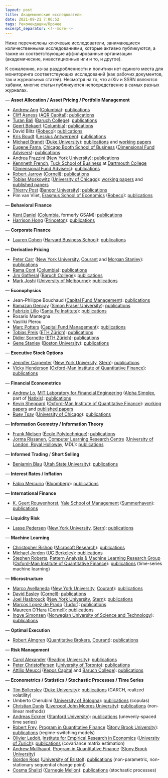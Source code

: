 ```yaml
---
layout: post
title: Академические исследователи
date: 2021-09-21 7:06:52
tags: Рекомендации/Прочее
excerpt_separator: <!--more-->
---
```


Ниже перечислены ключевые исследователи, занимающиеся количественными исследованиями, которые активно публикуются,
а также их соответствующие аффилированные организации (академические, инвестиционные или и то, и другое).
<!--more-->

К сожалению, из-за раздробленности и политики нет единого места для мониторинга соответствующих исследований
(как рабочих документов, так и журнальных статей). Несмотря на то, что arXiv и SSRN являются хабами, многие статьи публикуются непосредственно в самых разных журналах.


— **Asset Allocation / Asset Pricing / Portfolio Management** 

*   [Andrew Ang](http://www.columbia.edu/~aa610/) ([Columbia](http://www.cfm.fr)): [publications](http://papers.ssrn.com/sol3/cf_dev/AbsByAuth.cfm?per_id=94010)
*   [Cliff Asness](http://www.aqrcapital.com/cliff.htm) ([AQR Capital](http://aqr.com/)): [publications](http://papers.ssrn.com/sol3/cf_dev/AbsByAuth.cfm?per_id=77768)
*   [Turan Bali](http://faculty.baruch.cuny.edu/tbali/) ([Baruch College](http://www.baruch.cuny.edu/)): [publications](http://papers.ssrn.com/sol3/cf_dev/AbsByAuth.cfm?per_id=235620)
*   [Geert Bekaert](http://www0.gsb.columbia.edu/faculty/gbekaert/) ([Columbia](http://www.cfm.fr)): [publications](http://www0.gsb.columbia.edu/faculty/gbekaert/research.html)
*   David Blitz ([Robeco](http://www.robeco.com)): [publications](http://papers.ssrn.com/sol3/cf_dev/AbsByAuth.cfm?per_id=113731)
*   [Kris Boudt](http://www.econ.kuleuven.be/public/n06054/) ([Lessius Antwerpen](http://www.lessius.eu/english/)): [publications](http://www.econ.kuleuven.be/public/n06054/)
*   [Michael Brandt](http://www.duke.edu/~mbrandt/) ([Duke University](http://www.duke.edu)): [publications](http://www.duke.edu/~mbrandt/publications.html) and [working papers](http://www.duke.edu/~mbrandt/working.html)
*   [Eugene Fama](http://www.chicagobooth.edu/faculty/bio.aspx?person_id=12824813568), [Chicago Booth School of Business](http://www.chicagobooth.edu) ([Dimensional Fund Advisers](http://www.dfaus.com/)): [publications](http://papers.ssrn.com/sol3/cf_dev/AbsByAuth.cfm?per_id=998)
*   [Andrea Frazzini](http://www.econ.yale.edu/~af227/) ([New York University](http://www.stern.nyu.edu/)): [publications](http://www.econ.yale.edu/~af227/)
*   [Kennneth French](http://mba.tuck.dartmouth.edu/pages/faculty/ken.french/index.html), [Tuck School of Business](http://www.tuck.dartmouth.edu/) at [Dartmouth College](http://www.dartmouth.edu/) ([Dimensional Fund Advisers](http://www.dfaus.com/)): [publications](http://papers.ssrn.com/sol3/cf_dev/AbsByAuth.cfm?per_id=1455)
*   [Robert Jarrow](http://www.johnson.cornell.edu/Faculty-And-Research/Profile.aspx?id=raj15) ([Cornell](http://www.johnson.cornell.edu)): [publications](http://www.johnson.cornell.edu/Faculty-And-Research/Profile.aspx?id=raj15)
*   [Tobias Moskowitz](http://faculty.chicagobooth.edu/tobias.moskowitz/index.html) ([University of Chicago](http://www.chicagobooth.edu)): [working papers](http://faculty.chicagobooth.edu/tobias.moskowitz/research/papers.html) and [published papers](http://faculty.chicagobooth.edu/tobias.moskowitz/research/index.html)
*   [Thierry Post](http://www.bangor.ac.uk/business/staff/theirry_post.php.en) ([Bangor University](http://www.bangor.ac.uk/)): [publications](http://www.bangor.ac.uk/business/staff/theirry_post.php.en)
*   Pim van Vliet, [Erasmus School of Economics](http://www.eur.nl/ese) ([Robeco](http://www.robeco.com)): [publications](http://papers.ssrn.com/sol3/cf_dev/AbsByAuth.cfm?per_id=296465)

— **Behavioral Finance** 

*   [Kent Daniel](http://www.columbia.edu/~kd2371/) ([Columbia](http://www.cfm.fr), formerly GSAM): [publications](http://www.columbia.edu/~kd2371/#Publications)
*   [Harrison Hong](http://www.princeton.edu/~hhong/) ([Princeton](http://www.princeton.edu)): [publications](http://www.princeton.edu/~hhong/)

— **Corporate Finance**

*   [Lauren Cohen](http://www.people.hbs.edu/lcohen) ([Harvard Business School](http://www.hbs.edu)): [publications](http://www.people.hbs.edu/lcohen)

— **Derivative Pricing**

*   [Peter Carr](http://math.nyu.edu/research/carrp/) ([New York University](http://www.stern.nyu.edu/), [Courant](http://www.cims.nyu.edu/) and [Morgan Stanley](http://www.morganstanley.com/)): [publications](http://math.nyu.edu/research/carrp/research.html)
*   [Rama Cont](http://www.ieor.columbia.edu/fac-bios/cont/faculty.html) ([Columbia](http://www.cfm.fr)): [publications](http://papers.ssrn.com/sol3/cf_dev/AbsByAuth.cfm?per_id=1114)
*   [Jim Gatheral](http://faculty.baruch.cuny.edu/jgatheral/) ([Baruch College](http://www.baruch.cuny.edu/)): [publications](http://faculty.baruch.cuny.edu/jgatheral/)
*   [Mark Joshi](http://www.markjoshi.com/) ([University of Melbourne](http://www.unimelb.edu.au/)): [publications](http://www.markjoshi.com/downloads/index.htm)

— **Econophysics**

*   Jean-Philippe Bouchaud ([Capital Fund Management](http://www.cfm.fr)): [publications](http://www.cfm.fr/us/publications.php)
*   [Ramazan Gençay](http://www.sfu.ca/~rgencay/) ([Simon Fraser University](http://www.sfu.ca/)): [publications](http://www.sfu.ca/~rgencay/jarticles.html)
*   [Fabrizio Lillo](http://www.santafe.edu/about/people/profile/Fabrizio%20Lillo) ([Santa Fe Institute](http://www.santafe.edu)): [publications](http://www.informatik.uni-trier.de/~ley/db/indices/a-tree/l/Lillo:Fabrizio.html)
*   Rosario Mantegna
*   Vasiliki Plerou
*   [Marc Potters](http://ideas.repec.org/e/ppo42.html) ([Capital Fund Management](http://www.cfm.fr)): [publications](http://www.cfm.fr/us/publications.php)
*   [Tobias Preis](http://www.tobiaspreis.de) ([ETH Zürich](http://www.soms.ethz.ch)): [publications](http://www.tobiaspreis.de/econophysics.html)
*   [Didier Sornette](http://www.er.ethz.ch/people/sornette) ([ETH Zürich](http://www.er.ethz.ch)): [publications](http://www.er.ethz.ch/publications)
*   [Gene Stanley](http://polymer.bu.edu/hes) ([Boston University](http://www.bu.edu/)): [publications](http://polymer.bu.edu/~hes/econophysics)

— **Executive Stock Options**

*   [Jennifer Carpenter](http://people.stern.nyu.edu/jcarpen0/) ([New York University](http://www.stern.nyu.edu/), [Stern](http://www.stern.nyu.edu/)): [publications](http://people.stern.nyu.edu/jcarpen0/main.htm#research)
*   [Vicky Henderson](http://www.oxford-man.ox.ac.uk/people/members_henderson.html) ([Oxford-Man Institute of Quantitative Finance](http://www.oxford-man.ox.ac.uk/index.html)<a>):</a> [publications](http://users.ox.ac.uk/~oxma0006/)

— **Financial Econometrics**

*   [Andrew Lo](http://web.mit.edu/alo/www/), [MIT Laboratory for Financial Engineering](http://lfe.mit.edu/) ([Alpha Simplex](http://www.alphasimplex.com/), part of [Natixis](http://www.globalam.natixis.com/en/index.php)): [publications](http://web.mit.edu/alo/www/articles.html)
*   [Kevin Sheppard](http://www.kevinsheppard.com/) ([Oxford-Man Institute of Quantitative Finance](http://www.oxford-man.ox.ac.uk/index.html)<a>):</a> [working papers](http://www.kevinsheppard.com/wiki/Working_Papers) and [published papers](http://www.kevinsheppard.com/wiki/Published_Papers)
*   [Ruey Tsay](http://www.chicagobooth.edu/faculty/bio.aspx?person_id=12825860096) ([University of Chicago](http://www.chicagobooth.edu)): [publications](http://www.lib.uchicago.edu/e/busecon/busfac/Tsay.html)

— **Information Geometry / Information Theory**

*   [Frank Nielsen](http://www.lix.polytechnique.fr/~nielsen/) ([École Polytechnique](http://www.polytechnique.fr/jsp/accueil.jsp?CODE=36392593&LANGUE=1)): [publications](http://www.lix.polytechnique.fr/~nielsen/)
*   [Jorma Rissanen](http://www.mdl-research.org/jorma.rissanen/), [Computer Learning Research Centre](http://www.clrc.rhul.ac.uk/) ([University of London, Royal Holloway](http://www.rhul.ac.uk/home.aspx), MDL): [publications](http://www.informatik.uni-trier.de/~ley/db/indices/a-tree/r/Rissanen:Jorma.html)

— **Informed Trading** / **Short Selling** 

*   [Benjamin Blau](http://sites.google.com/site/blaufinance/) ([Utah State University](http://huntsman.usu.edu)): [publications](http://papers.ssrn.com/sol3/cf_dev/AbsByAuth.cfm?per_id=608347)

— **Interest Rates / Inflation**

*   [Fabio Mercurio](http://www.fabiomercurio.it/) ([Bloomberg](http://www.bloomberg.com/)): [publications](http://www.fabiomercurio.it/publications.html)

— **International Finance** 

*   [K. Geert Rouwenhorst](http://som.yale.edu/~geert/), [Yale School of Management](http://som.yale.edu) ([Summerhaven](http://www.summerhavenim.com)): [publications](http://som.yale.edu/~geert/Papers.html)

— **Liquidity Risk**

*   [Lasse Pedersen](http://pages.stern.nyu.edu/~lpederse/) ([New York University](http://www.stern.nyu.edu/), [Stern](http://www.stern.nyu.edu/)): [publications](http://www.stern.nyu.edu/~lpederse/research.htm)

— **Machine Learning**

*   [Christopher Bishop](http://research.microsoft.com/en-us/um/people/cmbishop/) ([Microsoft Research](http://research.microsoft.com/en-us/)): [publications](http://research.microsoft.com/en-us/um/people/cmbishop/publications.htm)
*   [Michael Jordon](http://www.cs.berkeley.edu/~jordan) ([UC Berkeley](http://www.cs.berkeley.edu)): [publications](http://www.cs.berkeley.edu/~jordan/publications.html)
*   [Stephen Roberts](http://www.robots.ox.ac.uk/~sjrob/), [Pattern Analysis & Machine Learning Research Group](http://www.robots.ox.ac.uk/~parg/) ([Oxford-Man Institute of Quantitative Finance](http://www.oxford-man.ox.ac.uk/index.html)<a>):</a> [publications](http://www.robots.ox.ac.uk/~parg/publications.html) (time-series machine learning)

— **Microstructure**

*   [Marco Avellaneda](http://math.nyu.edu/faculty/avellane/) ([New York University](http://www.stern.nyu.edu/), [Courant](http://www.cims.nyu.edu/)): [publications](http://math.nyu.edu/faculty/avellane/Papers.html)
*   [David Easley](http://www.arts.cornell.edu/econ/deasley) ([Cornell](http://www.johnson.cornell.edu)): [publications](http://papers.ssrn.com/sol3/cf_dev/AbsByAuth.cfm?per_id=58370l)
*   [Joel Hasbrouck](http://pages.stern.nyu.edu/~jhasbrou/) ([New York University](http://www.stern.nyu.edu/), [Stern](http://www.stern.nyu.edu/)): [publications](http://pages.stern.nyu.edu/~jhasbrou/Research/WorkingPaperIndex.htm)
*   [Marcos Lopez de Prado](http://home.comcast.net/~lemavia/index.html) ([Tudor](https://www.tudorfunds.com)): [publications](http://papers.ssrn.com/sol3/cf_dev/AbsByAuth.cfm?per_id=434076)
*   [Maureen O’Hara](http://www.johnson.cornell.edu/Faculty-And-Research/Profile.aspx?id=mo19) ([Cornell](http://www.johnson.cornell.edu)): [publications](http://papers.ssrn.com/sol3/cf_dev/AbsByAuth.cfm?per_id=434076p)
*   [Ingve Simonsen](http://web.phys.ntnu.no/~ingves/) ([Norwegian University of Science and Technology](http://www.ntnu.no/)): [publications](http://web.phys.ntnu.no/~ingves/Science/Publications/)

— **Optimal Execution**

*   [Robert Almgren](http://www.courant.nyu.edu/~almgren/) ([Quantitative Brokers](http://quantitativebrokers.com/), [Courant](http://www.cims.nyu.edu/)): [publications](http://www.courant.nyu.edu/~almgren/pubs.html)

— **Risk Management** 

*   [Carol Alexander](http://www.icmacentre.ac.uk/about_us/academic_staff/professor_carol_alexander) ([Reading University](http://www.reading.ac.uk/)): [publications](http://www.carolalexander.org/research.php)
*   [Peter Christoffersen](http://www.christoffersen.com/) ([University of Toronto](http://www.rotman.utoronto.ca)): [publications](http://www.christoffersen.com/pc_research.asp)
*   [Attilio Meucci](http://www.symmys.com/attilio-meucci/resume) ([Kepos Capital](https://www.keposcapital.com/) and [Baruch College](http://www.baruch.cuny.edu/)): [publications](http://www.symmys.com/attilio-meucci/publications)

— **Econometrics / Statistics / Stochastic Processes / Time Series**

*   [Tim Bollerslev](http://public.econ.duke.edu/Econ/Faculty/Users//tbollerslev.html) ([Duke University](http://www.duke.edu)): [publications](http://papers.ssrn.com/sol3/cf_dev/AbsByAuth.cfm?per_id=17698) (GARCH, realized volatility)
*   Umberto Cherubini ([University of Bologna](http://www.eng.unibo.it)): [publications](http://papers.ssrn.com/sol3/cf_dev/AbsByAuth.cfm?per_id=269869) (copulas)
*   [Christian Dunis](http://www.dunis.co.uk/) ([Liverpool John Moores University](http://www.ljmu.ac.uk/)): [publications](http://www.dunis.co.uk/publications.html) (non-linear methods)
*   [Andreas Eckner](http://www.eckner.com/index.html) ([Stanford University](http://www.stanford.edu/)): [publications](http://www.eckner.com/research.html) (unevenly-spaced time series)
*   [Robert Frey](http://www.ams.sunysb.edu/~frey/), [Program in Quantitative Finance](http://www.ams.sunysb.edu/~frey/QuantitativeFinance) ([Stony Brook University](http://www.stonybrook.edu/)): [publications](http://www.ams.sunysb.edu/~frey/Research/index.html) (regime-switching models)
*   [Olivier Ledoit](http://www.ledoit.net/index.htm), [Institute for Empirical Research in Economics](http://www.iew.uzh.ch/index_en.html) ([University of Zurich](http://www.uzh.ch/index_en.html)): [publications](http://www.ledoit.net/research.htm) (covariance matrix estimation)
*   [Andrew Mullhaupt](http://pw1.netcom.com/~amullhau/DEFAULT.HTM), [Program in Quantitative Finance](http://www.ams.sunysb.edu/~frey/QuantitativeFinance) ([Stony Brook University](http://www.stonybrook.edu/))
*   [Gordon Ross](http://gordonjross.co.uk/) ([University of Bristol](http://www.bris.ac.uk/)): [publications](http://gordonjross.co.uk/publications.html) (non-parametric, non-stationary sequential change point)
*   [Cosma Shalizi](http://ideas.repec.org/e/ppo42.html) ([Carnegie Mellon](http://www.stat.cmu.edu/)): [publications](http://www.cscs.umich.edu/~crshalizi/research/) (stochastic processes)
